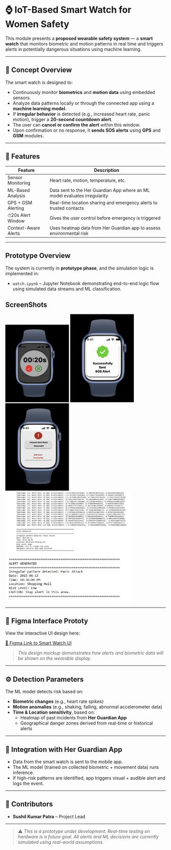 # ⌚ IoT-Based Smart Watch for Women Safety

This module presents a **proposed wearable safety system** — a **smart watch** that monitors biometric and motion patterns in real time and triggers alerts in potentially dangerous situations using machine learning.

---

## 🧠 Concept Overview

The smart watch is designed to:

- Continuously monitor **biometrics** and **motion data** using embedded sensors.
- Analyze data patterns locally or through the connected app using a **machine learning model**.
- If **irregular behavior** is detected (e.g., increased heart rate, panic motion), trigger a **20-second countdown alert**.
- The user can **cancel or confirm the alert** within this window.
- Upon confirmation or no response, it **sends SOS alerts** using **GPS** and **GSM** modules.

---

## 🔧 Features

| Feature                  | Description                                                                 |
|--------------------------|-----------------------------------------------------------------------------|
| Sensor Monitoring      | Heart rate, motion, temperature, etc.                                      |
| ML-Based Analysis      | Data sent to the Her Guardian App where an ML model evaluates irregularity |
| GPS + GSM Alerting     | Real-time location sharing and emergency alerts to trusted contacts         |
| ⏱20s Alert Window       | Gives the user control before emergency is triggered                        |
| Context-Aware Alerts   | Uses heatmap data from Her Guardian app to assess environmental risk       |

---

## Prototype Overview

The system is currently in **prototype phase**, and the simulation logic is implemented in:

- `watch.ipynb` – Jupyter Notebook demonstrating end-to-end logic flow using simulated data streams and ML classification.

## ScreenShots
<img src="assets/img/img (1).png" width="200" />
<img src="assets/img/img (2).png" width="200" />
<img src="assets/img/img (3).png" width="200" />
<img src="assets/img/img (4).png" width="400" />
<img src="assets/img/img (5).png" width="400" />


---

## 🔗 Figma Interface Prototy

View the interactive UI design here:

[🔗 Figma Link to Smart Watch UI](https://www.figma.com/proto/tA3YHueqTjiqPXAOg3zqI4/Untitled?node-id=2-8&p=f&t=RV9uDQXslZBMwrHR-0&scaling=scale-down&content-scaling=fixed&page-id=0%3A1&starting-point-node-id=2%3A8)

> *This design mockup demonstrates how alerts and biometric data will be shown on the wearable display.*

---

## ⚙️ Detection Parameters

The ML model detects risk based on:

- **Biometric changes** (e.g., heart rate spikes)
- **Motion anomalies** (e.g., shaking, falling, abnormal accelerometer data)
- **Time & Location sensitivity**, based on:
  - Heatmap of past incidents from **Her Guardian App**
  - Geographical danger zones derived from real-time or historical alerts

---

## 🧩 Integration with Her Guardian App

- Data from the smart watch is sent to the mobile app.
- The ML model (trained on collected biometric + movement data) runs inference.
- If high-risk patterns are identified, app triggers visual + audible alert and logs the event.

---

## 👥 Contributors

- **Sushil Kumar Patra** – Project Lead 
---

> ⚠️ *This is a prototype under development. Real-time testing on hardware is a future goal. All alerts and ML decisions are currently simulated using real-world assumptions.*

